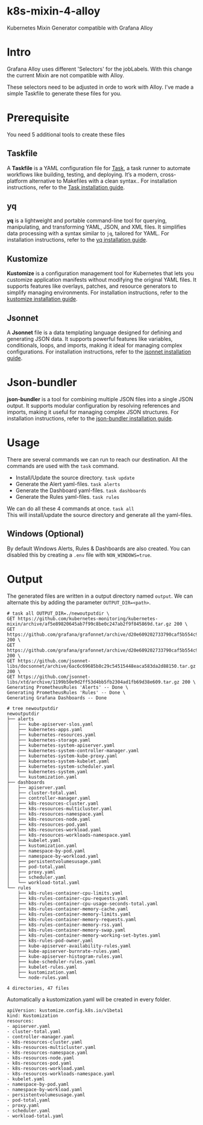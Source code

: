 # k8s-mixin-4-alloy
Kubernetes Mixin Generator compatible with Grafana Alloy

# Intro
Grafana Alloy uses different 'Selectors' for the jobLabels. With this change the current Mixin are not compatible with Alloy.

These selectors need to be adjusted in orde to work with Alloy.
I've made a simple Taskfile to generate these files for you.

# Prerequisite
You need 5 additional tools to create these files

## Taskfile
A **Taskfile** is a YAML configuration file for [Task](https://taskfile.dev/), a task runner to automate workflows like building, testing, and deploying. It’s a modern, cross-platform alternative to Makefiles with a clean syntax.. For installation instructions, refer to the [Task installation guide](https://taskfile.dev/installation/).

## yq
**yq** is a lightweight and portable command-line tool for querying, manipulating, and transforming YAML, JSON, and XML files. It simplifies data processing with a syntax similar to `jq`, tailored for YAML. For installation instructions, refer to the [yq installation guide](https://github.com/mikefarah/yq).

## Kustomize
**Kustomize** is a configuration management tool for Kubernetes that lets you customize application manifests without modifying the original YAML files. It supports features like overlays, patches, and resource generators to simplify managing environments. For installation instructions, refer to the [kustomize installation guide](https://kubectl.docs.kubernetes.io/installation/kustomize/).

## Jsonnet
A **Jsonnet** file is a data templating language designed for defining and generating JSON data. It supports powerful features like variables, conditionals, loops, and imports, making it ideal for managing complex configurations. For installation instructions, refer to the [jsonnet installation guide](https://github.com/google/jsonnet).

# Json-bundler
**json-bundler** is a tool for combining multiple JSON files into a single JSON output. It supports modular configuration by resolving references and imports, making it useful for managing complex JSON structures. For installation instructions, refer to the [json-bundler installation guide](https://github.com/jsonnet-bundler/jsonnet-bundler/releases/).

# Usage
There are several commands we can run to reach our destination. All the commands are used with the ```task``` command.

* Install/Update the source directory. ```task update```
* Generate the Alert yaml-files. ```task alerts```
* Generate the Dashboard yaml-files. ```task dashboards```
* Generate the Rules yaml-files. ```task rules```

We can do all these 4 commands at once. ```task all```<br/>
This will install/update the source directory and generate all the yaml-files.

## Windows (Optional)
By default Windows Alerts, Rules & Dashboards are also created. You can disabled this by creating a `.env` file with `NON_WINDOWS=true`.

# Output
The generated files are written in a output directory named ```output```. We can alternate this by adding the parameter ```OUTPUT_DIR=<path>```. 
```
# task all OUTPUT_DIR=./newoutputdir \
GET https://github.com/kubernetes-monitoring/kubernetes-mixin/archive/af5e89820645ab7f99c8be0c247ab2f9f845869d.tar.gz 200 \
GET https://github.com/grafana/grafonnet/archive/d20e609202733790caf5b554c9945d049f243ae3.tar.gz 200 \
GET https://github.com/grafana/grafonnet/archive/d20e609202733790caf5b554c9945d049f243ae3.tar.gz 200 \
GET https://github.com/jsonnet-libs/docsonnet/archive/6ac6c69685b8c29c54515448eaca583da2d88150.tar.gz 200 \
GET https://github.com/jsonnet-libs/xtd/archive/1199b50e9d2ff53d4bb5fb2304ad1fb69d38e609.tar.gz 200 \
Generating PrometheusRules 'Alerts' -- Done \
Generating PrometheusRules 'Rules' -- Done \
Generating Grafana Dashboards -- Done

# tree newoutputdir 
newoutputdir
├── alerts
│   ├── kube-apiserver-slos.yaml
│   ├── kubernetes-apps.yaml
│   ├── kubernetes-resources.yaml
│   ├── kubernetes-storage.yaml
│   ├── kubernetes-system-apiserver.yaml
│   ├── kubernetes-system-controller-manager.yaml
│   ├── kubernetes-system-kube-proxy.yaml
│   ├── kubernetes-system-kubelet.yaml
│   ├── kubernetes-system-scheduler.yaml
│   ├── kubernetes-system.yaml
│   └── kustomization.yaml
├── dashboards
│   ├── apiserver.yaml
│   ├── cluster-total.yaml
│   ├── controller-manager.yaml
│   ├── k8s-resources-cluster.yaml
│   ├── k8s-resources-multicluster.yaml
│   ├── k8s-resources-namespace.yaml
│   ├── k8s-resources-node.yaml
│   ├── k8s-resources-pod.yaml
│   ├── k8s-resources-workload.yaml
│   ├── k8s-resources-workloads-namespace.yaml
│   ├── kubelet.yaml
│   ├── kustomization.yaml
│   ├── namespace-by-pod.yaml
│   ├── namespace-by-workload.yaml
│   ├── persistentvolumesusage.yaml
│   ├── pod-total.yaml
│   ├── proxy.yaml
│   ├── scheduler.yaml
│   └── workload-total.yaml
└── rules
    ├── k8s-rules-container-cpu-limits.yaml
    ├── k8s-rules-container-cpu-requests.yaml
    ├── k8s-rules-container-cpu-usage-seconds-total.yaml
    ├── k8s-rules-container-memory-cache.yaml
    ├── k8s-rules-container-memory-limits.yaml
    ├── k8s-rules-container-memory-requests.yaml
    ├── k8s-rules-container-memory-rss.yaml
    ├── k8s-rules-container-memory-swap.yaml
    ├── k8s-rules-container-memory-working-set-bytes.yaml
    ├── k8s-rules-pod-owner.yaml
    ├── kube-apiserver-availability-rules.yaml
    ├── kube-apiserver-burnrate-rules.yaml
    ├── kube-apiserver-histogram-rules.yaml
    ├── kube-scheduler-rules.yaml
    ├── kubelet-rules.yaml
    ├── kustomization.yaml
    └── node-rules.yaml

4 directories, 47 files
```

Automatically a kustomization.yaml will be created in every folder.
```
apiVersion: kustomize.config.k8s.io/v1beta1
kind: Kustomization
resources:
- apiserver.yaml
- cluster-total.yaml
- controller-manager.yaml
- k8s-resources-cluster.yaml
- k8s-resources-multicluster.yaml
- k8s-resources-namespace.yaml
- k8s-resources-node.yaml
- k8s-resources-pod.yaml
- k8s-resources-workload.yaml
- k8s-resources-workloads-namespace.yaml
- kubelet.yaml
- namespace-by-pod.yaml
- namespace-by-workload.yaml
- persistentvolumesusage.yaml
- pod-total.yaml
- proxy.yaml
- scheduler.yaml
- workload-total.yaml
```